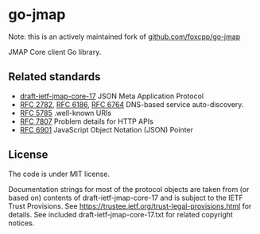 go-jmap
==========

Note: this is an actively maintained fork of [github.com/foxcpp/go-jmap](https://github.com/foxcpp/go-jmap)

JMAP Core client Go library.

Related standards
---------

- [draft-ietf-jmap-core-17]
  JSON Meta Application Protocol
- [RFC 2782], [RFC 6186], [RFC 6764]
  DNS-based service auto-discovery.
- [RFC 5785]
  .well-known URIs
- [RFC 7807]
  Problem details for HTTP APIs
- [RFC 6901]
  JavaScript Object Notation (JSON) Pointer

License 
---------

The code is under MIT license.

Documentation strings for most of the protocol objects are taken from (or based
on) contents of draft-ietf-jmap-core-17 and is subject to the IETF Trust
Provisions. See https://trustee.ietf.org/trust-legal-provisions.html for
details. See included draft-ietf-jmap-core-17.txt for related copyright
notices.


[draft-ietf-jmap-core-17]: https://tools.ietf.org/html/draft-ietf-jmap-core-17
[RFC 2782]: https://tools.ietf.org/html/rfc2782
[RFC 6186]: https://tools.ietf.org/html/rfc6186
[RFC 6764]: https://tools.ietf.org/html/rfc6764
[RFC 5785]: https://tools.ietf.org/html/rfc5785
[RFC 7807]: https://tools.ietf.org/html/rfc7807
[RFC 6901]: https://tools.ietf.org/html/rfc6901

